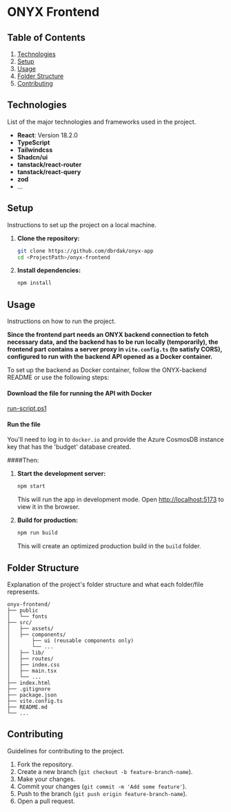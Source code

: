 # ONYX Frontend

## Table of Contents
1. [Technologies](#technologies)
3. [Setup](#setup)
4. [Usage](#usage)
5. [Folder Structure](#folder-structure)
6. [Contributing](#contributing)

## Technologies
List of the major technologies and frameworks used in the project.

- **React**: Version 18.2.0
- **TypeScript**
- **Tailwindcss**
- **Shadcn/ui**
- **tanstack/react-router**
- **tanstack/react-query**
- **zod**
- ...

## Setup
Instructions to set up the project on a local machine.

1. **Clone the repository:**
    ```bash
    git clone https://github.com/dbrdak/onyx-app
    cd <ProjectPath>/onyx-frontend
    ```

2. **Install dependencies:**
    ```bash
    npm install
    ```

## Usage
Instructions on how to run the project.

**Since the frontend part needs an ONYX backend connection to fetch necessary data, and the backend has to be run locally (temporarily), the frontend part contains a server proxy in `vite.config.ts` (to satisfy CORS), configured to run with the backend API opened as a Docker container.**

To set up the backend as Docker container, follow the ONYX-backend README or use the following steps:

#### Download the file for running the API with Docker
[run-script.ps1](https://github.com/DBrdak/onyx-app/blob/penny-migration/onyx-backend/run-script.ps1)

#### Run the file
You'll need to log in to `docker.io` and provide the Azure CosmosDB instance key that has the 'budget' database created.

####Then:

1. **Start the development server:**
    ```bash
    npm start
    ```
   This will run the app in development mode. Open [http://localhost:5173](http://localhost:5173) to view it in the browser.

2. **Build for production:**
    ```bash
    npm run build
    ```
   This will create an optimized production build in the `build` folder.

## Folder Structure
Explanation of the project's folder structure and what each folder/file represents.

```plaintext
onyx-frontend/
├── public
│   └── fonts
├── src/
│   ├── assets/
│   ├── components/
│       ├── ui (reusable components only)
│       └── ...
│   ├── lib/
│   ├── routes/
│   ├── index.css
│   ├── main.tsx
│   └── ...
├── index.html
├── .gitignore
├── package.json
├── vite.config.ts
├── README.md
└── ...
```

## Contributing
Guidelines for contributing to the project.

1. Fork the repository.
2. Create a new branch (`git checkout -b feature-branch-name`).
3. Make your changes.
4. Commit your changes (`git commit -m 'Add some feature'`).
5. Push to the branch (`git push origin feature-branch-name`).
6. Open a pull request.

